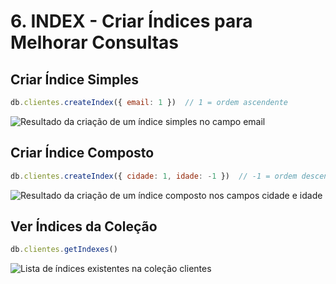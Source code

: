 # 6. INDEX - Criar Índices para Melhorar Consultas  

## **Criar Índice Simples**  
```javascript
db.clientes.createIndex({ email: 1 })  // 1 = ordem ascendente
```

![Resultado da criação de um índice simples no campo email](1742910441702.png)



## **Criar Índice Composto**  
```javascript
db.clientes.createIndex({ cidade: 1, idade: -1 })  // -1 = ordem descendente
```

![Resultado da criação de um índice composto nos campos cidade e idade](1742910472185.png)



## **Ver Índices da Coleção**  
```javascript
db.clientes.getIndexes()
```

![Lista de índices existentes na coleção clientes](1742910492610.png)
